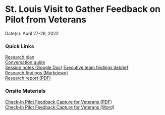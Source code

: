 # St. Louis Visit to Gather Feedback on Pilot from Veterans

Date(s): April 27-29, 2022

### Quick Links 

[Research plan](https://github.com/department-of-veterans-affairs/va.gov-team/blob/master/products/health-care/checkin/research/veteran-facing/StLouis-pilot-feedback/research-plan.md)<br>
[Conversation guide](https://github.com/department-of-veterans-affairs/va.gov-team/blob/master/products/health-care/checkin/research/veteran-facing/StLouis-pilot-feedback/conversation-guide.md)<br>
[Session notes (Google Doc)](https://docs.google.com/document/d/1UjzNQ0MLiCPIMIaB-BrrUb5uCN5PJMEP-JITsAs5BwI/edit?usp=sharing)
[Executive team findings debrief](https://github.com/department-of-veterans-affairs/va.gov-team/blob/master/products/health-care/checkin/research/veteran-facing/StLouis-pilot-feedback/exec-team-findings-debrief.md)<br>
[Research findings (Markdown)](https://github.com/department-of-veterans-affairs/va.gov-team/blob/master/products/health-care/checkin/research/veteran-facing/StLouis-pilot-feedback/research-findings.md)<br>
[Research report (PDF)](https://github.com/department-of-veterans-affairs/va.gov-team/blob/master/products/health-care/checkin/research/veteran-facing/StLouis-pilot-feedback/CIE%20St%20Louis%20Pilot%20Veterans%20Research%20Report.pdf)

### Onsite Materials

[Check-In Pilot Feedback Capture for Veterans (PDF)](https://github.com/department-of-veterans-affairs/va.gov-team/files/8507175/Check-In.Pilot.Feedback.Capture.for.Veterans.pdf)<br>
[Check-In Pilot Feedback Capture for Veterans (Word)](https://github.com/department-of-veterans-affairs/va.gov-team/files/8507176/Check-In.Pilot.Feedback.Capture.for.Veterans.docx)


